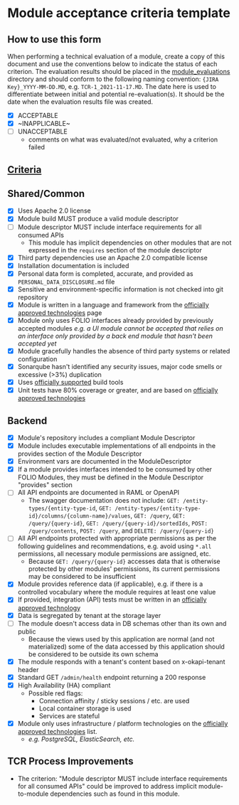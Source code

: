 # Module acceptance criteria template

## How to use this form
When performing a technical evaluation of a module, create a copy of this document and use the conventions below to indicate the status of each criterion.  The evaluation results should be placed in the [module_evaluations](https://github.com/folio-org/tech-council/tree/master/module_evaluations) directory and should conform to the following naming convention: `{JIRA Key}_YYYY-MM-DD.MD`, e.g. `TCR-1_2021-11-17.MD`.  The date here is used to differentiate between initial and potential re-evaluation(s).  It should be the date when the evaluation results file was created.

* [x] ACCEPTABLE
* [x] ~INAPPLICABLE~
* [ ] UNACCEPTABLE
  * comments on what was evaluated/not evaluated, why a criterion failed

## [Criteria](https://github.com/folio-org/tech-council/blob/7b10294a5c1c10c7e1a7c5b9f99f04bf07630f06/MODULE_ACCEPTANCE_CRITERIA.MD)

## Shared/Common
* [x] Uses Apache 2.0 license
* [x] Module build MUST produce a valid module descriptor
* [ ] Module descriptor MUST include interface requirements for all consumed APIs
  - This module has implicit dependencies on other modules that are not expressed in the `requires` section of the module descriptor
* [x] Third party dependencies use an Apache 2.0 compatible license
* [x] Installation documentation is included
* [x] Personal data form is completed, accurate, and provided as `PERSONAL_DATA_DISCLOSURE.md` file
* [x] Sensitive and environment-specific information is not checked into git repository
* [x] Module is written in a language and framework from the [officially approved technologies](https://wiki.folio.org/display/TC/Officially+Supported+Technologies) page
* [x] Module only uses FOLIO interfaces already provided by previously accepted modules _e.g. a UI module cannot be accepted that relies on an interface only provided by a back end module that hasn't been accepted yet_
* [x] Module gracefully handles the absence of third party systems or related configuration
* [x] Sonarqube hasn't identified any security issues, major code smells or excessive (>3%) duplication
* [x] Uses [officially supported](https://wiki.folio.org/display/TC/Officially+Supported+Technologies) build tools
* [x] Unit tests have 80% coverage or greater, and are based on [officially approved technologies](https://wiki.folio.org/display/TC/Officially+Supported+Technologies)

## Backend
* [x] Module's repository includes a compliant Module Descriptor
* [x] Module includes executable implementations of all endpoints in the provides section of the Module Descriptor
* [x] Environment vars are documented in the ModuleDescriptor
* [x] If a module provides interfaces intended to be consumed by other FOLIO Modules, they must be defined in the Module Descriptor "provides" section
* [ ] All API endpoints are documented in RAML or OpenAPI
    - The swagger documentation does not include: `GET: /entity-types/{entity-type-id`, `GET: /entity-types/{entity-type-id}/columns/{column-name}/values`, `GET: /query`, `GET: /query/{query-id}`, `GET: /query/{query-id}/sortedIds`, `POST: /query/contents`, `POST: /query`, and `DELETE: /query/{query-id}` 
* [ ] All API endpoints protected with appropriate permissions as per the following guidelines and recommendations, e.g. avoid using `*.all` permissions, all necessary module permissions are assigned, etc.
  - Because `GET: /query/{query-id}` accesses data that is otherwise protected by other modules' permissions, its current permissions may be considered to be insufficient
* [x] Module provides reference data (if applicable), e.g. if there is a controlled vocabulary where the module requires at least one value
* [x] If provided, integration (API) tests must be written in an [officially approved technology](https://wiki.folio.org/display/TC/Officially+Supported+Technologies)
* [x] Data is segregated by tenant at the storage layer
* [ ] The module doesn't access data in DB schemas other than its own and public
  - Because the views used by this application are normal (and not materialized) some of the data accessed by this application should be considered to be outside its own schema
* [x] The module responds with a tenant's content based on x-okapi-tenant header
* [x] Standard GET `/admin/health` endpoint returning a 200 response
* [x] High Availability (HA) compliant
  * Possible red flags:
    * Connection affinity / sticky sessions / etc. are used
    * Local container storage is used
    * Services are stateful
* [x] Module only uses infrastructure / platform technologies on the [officially approved technologies](https://wiki.folio.org/display/TC/Officially+Supported+Technologies) list.
  * _e.g. PostgreSQL, ElasticSearch, etc._

## TCR Process Improvements
- The criterion: "Module descriptor MUST include interface requirements for all consumed APIs" could be improved to address implicit module-to-module dependencies such as found in this module.
